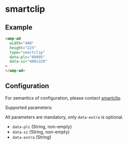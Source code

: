 # smartclip

## Example

```html
<amp-ad
  width="400"
  height="225"
  type="smartclip"
  data-plc="68005"
  data-sz="400x320"
>
</amp-ad>
```

## Configuration

For semantics of configuration, please contact [smartclip](mailto:adtech@smartclip.de).

Supported parameters:

All parameters are mandatory, only `data-extra` is optional.

-   `data-plc` (String, non-empty)
-   `data-sz` (String, non-empty)
-   `data-extra` (String)
